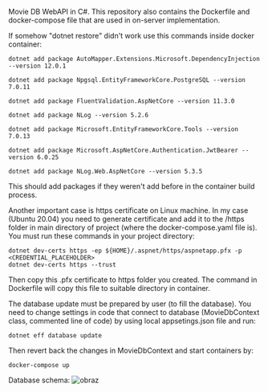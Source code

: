 Movie DB WebAPI in C#.
This repository also contains the Dockerfile and docker-compose file that are used in on-server implementation.

If somehow "dotnet restore" didn't work use this commands inside docker container:
```
dotnet add package AutoMapper.Extensions.Microsoft.DependencyInjection --version 12.0.1

dotnet add package Npgsql.EntityFrameworkCore.PostgreSQL --version 7.0.11

dotnet add package FluentValidation.AspNetCore --version 11.3.0

dotnet add package NLog --version 5.2.6

dotnet add package Microsoft.EntityFrameworkCore.Tools --version 7.0.13

dotnet add package Microsoft.AspNetCore.Authentication.JwtBearer --version 6.0.25

dotnet add package NLog.Web.AspNetCore --version 5.3.5
```
This should add packages if they weren't add before in the container build process.

Another important case is https certificate on Linux machine. In my case (Ubuntu 20.04) you need to generate certificate and add it to the /https folder in main directory of project (where the docker-compose.yaml file is).
You must run these commands in your project directory:
```
dotnet dev-certs https -ep ${HOME}/.aspnet/https/aspnetapp.pfx -p <CREDENTIAL_PLACEHOLDER>
dotnet dev-certs https --trust
```
Then copy this .pfx certificate to https folder you created. The command in Dockerfile will copy this file to suitable directory in container.

The  database update must be prepared by user (to fill the database). You need to change settings in code that connect to database (MovieDbContext class, commented line of code) by using local appsetings.json file and run:
```
dotnet eff database update
```
Then revert back the changes in MovieDbContext and start containers by:
```
docker-compose up
```

Database schema:
![obraz](https://github.com/Merliss/Movies_Database/assets/62032793/9d747ad8-a00e-4f99-9b3a-21236bbc32d7)

